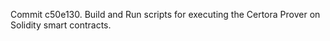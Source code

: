 Commit c50e130.                    Build and Run scripts for executing the Certora Prover on Solidity smart contracts.